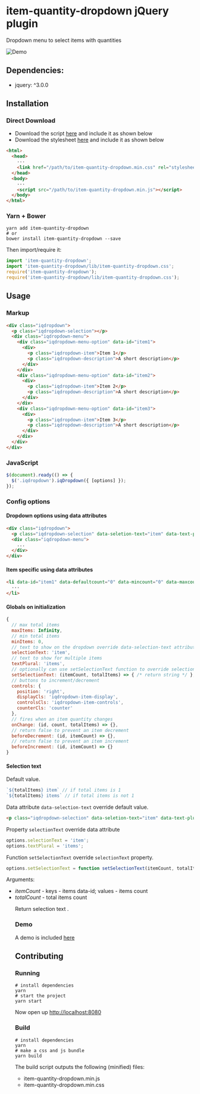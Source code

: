 # item-quantity-dropdown jQuery plugin

Dropdown menu to select items with quantities

![Demo](https://raw.githubusercontent.com/reservamos/item-quantity-dropdown/master/test/demo.gif)

## Dependencies:

- jquery: ^3.0.0

## Installation

### Direct Download

- Download the script [here](https://github.com/reserbus/item-quantity-dropdown/blob/master/lib/item-quantity-dropdown.min.js) and include it as shown below
- Download the stylesheet [here](https://github.com/reserbus/item-quantity-dropdown/blob/master/lib/item-quantity-dropdown.min.css) and include it as shown below

```html
<html>
  <head>
    ···
    <link href="/path/to/item-quantity-dropdown.min.css" rel="stylesheet">
  </head>
  <body>
    ···
    <script src="/path/to/item-quantity-dropdown.min.js"></script>
  </body>
</html>
```

### Yarn + Bower

```shell
yarn add item-quantity-dropdown
# or
bower install item-quantity-dropdown --save
```

Then import/require it:

```javascript
import 'item-quantity-dropdown';
import 'item-quantity-dropdown/lib/item-quantity-dropdown.css';
require('item-quantity-dropdown');
require('item-quantity-dropdown/lib/item-quantity-dropdown.css');
```

## Usage

### Markup

```html
<div class="iqdropdown">
  <p class="iqdropdown-selection"></p>
  <div class="iqdropdown-menu">
    <div class="iqdropdown-menu-option" data-id="item1">
      <div>
        <p class="iqdropdown-item">Item 1</p>
        <p class="iqdropdown-description">A short description</p>
      </div>
    </div>
    <div class="iqdropdown-menu-option" data-id="item2">
      <div>
        <p class="iqdropdown-item">Item 2</p>
        <p class="iqdropdown-description">A short description</p>
      </div>
    </div>
    <div class="iqdropdown-menu-option" data-id="item3">
      <div>
        <p class="iqdropdown-item">Item 3</p>
        <p class="iqdropdown-description">A short description</p>
      </div>
    </div>
  </div>
</div>
```

### JavaScript

```javascript
$(document).ready(() => {
  $('.iqdropdown').iqDropdown({ [options] });
});
```

### Config options

#### Dropdown options using data attributes

```html
<div class="iqdropdown">
  <p class="iqdropdown-selection" data-seletion-text="item" data-text-plural="items"></p>
  <div class="iqdropdown-menu">
    ...
  </div>
</div>
```

#### Item specific using data attributes

```html
<li data-id="item1" data-defaultcount="0" data-mincount="0" data-maxcount="1">
  ···
</li>
```

#### Globals on initialization

```javascript
{
  // max total items
  maxItems: Infinity,
  // min total items
  minItems: 0,
  // text to show on the dropdown override data-selection-text attribute
  selectionText: 'item',
  // text to show for multiple items
  textPlural: 'items',
  // optionally can use setSelectionText function to override selectionText
  setSelectionText: (itemCount, totalItems) => { /* return string */ },
  // buttons to increment/decrement
  controls: {
    position: 'right',
    displayCls: 'iqdropdown-item-display',
    controlsCls: 'iqdropdown-item-controls',
    counterCls: 'counter'
  },
  // fires when an item quantity changes
  onChange: (id, count, totalItems) => {},
  // return false to prevent an item decrement
  beforeDecrement: (id, itemCount) => {},
  // return false to prevent an item increment
  beforeIncrement: (id, itemCount) => {}
}
```

#### Selection text

Default value.

```javascript
`${totalItems} item` // if total items is 1
`${totalItems} items` // if total items is not 1
```

Data attribute `data-selection-text` override default value.

```html
<p class="iqdropdown-selection" data-seletion-text="item" data-text-plural="items">
```

Property `selectionText` override data attribute

```javascript
options.selectionText = 'item';
options.textPlural = 'items';
```

Function `setSelectionText` override `selectionText` property.

```javascript
options.setSelectionText = function setSelectionText(itemCount, totalItems)
```

Arguments:

- *itemCount* <object> - keys - items data-id; values - items count
- *totalCount* <number> - total items count

Return selection text <string>.

### Demo

A demo is included [here](https://github.com/reserbus/item-quantity-dropdown/blob/master/lib/index.html)

## Contributing

### Running

```shell
# install dependencies
yarn
# start the project
yarn start
```

Now open up [http://localhost:8080](http://localhost:8080)

### Build

```shell
# install dependencies
yarn
# make a css and js bundle
yarn build
```

The build script outputs the following (minified) files:

- item-quantity-dropdown.min.js
- item-quantity-dropdown.min.css
